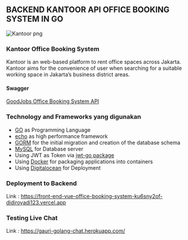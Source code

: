 <h2> BACKEND KANTOOR API OFFICE BOOKING SYSTEM IN GO </h2>

![Kantoor png](https://user-images.githubusercontent.com/62880102/177792650-f33f4a7d-48f3-4145-a6b9-4799bfd3ac33.png)

### Kantoor Office Booking System
Kantoor is an web-based platform to rent office spaces across Jakarta. 
Kantoor aims for the convenience of user when searching for a suitable working space in Jakarta’s business district areas.

#### Swagger
<a href="https://app.swaggerhub.com/apis/45-OfficeBooking/Office-Booking/1.0.0/">GoodJobs Office Booking System API</a>

### Technology and Frameworks yang digunakan

* [GO](https://go.dev/doc/) as Programming Language  
* [echo](https://labstack.com/echo) as high performance framework
* [GORM](https://gorm.io/docs/) for the initial migration and creation of the database schema
* [MySQL](https://dev.mysql.com/doc/) for Database server
* Using JWT as Token via [jwt-go package](https://github.com/dgrijalva/jwt-go)
* Using [Docker](https://docs.docker.com/) for packaging applications into containers
* Using [Digitalocean](https://www.digitalocean.com//) for Deployment

### Deployment to Backend
Link : https://front-end-vue-office-booking-system-ku6sny2of-didiroyadi123.vercel.app

### Testing Live Chat
Link : https://gauri-golang-chat.herokuapp.com/
